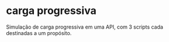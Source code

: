 # carga progressiva
 Simulação de carga progressiva em uma API, com 3 scripts cada destinadas a um propósito.
